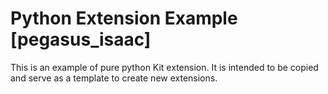# Python Extension Example [pegasus_isaac]

This is an example of pure python Kit extension. It is intended to be copied and serve as a template to create new extensions.

